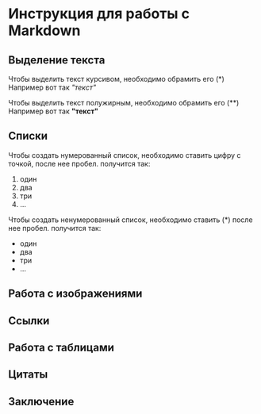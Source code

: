 # Инструкция для работы с Markdown

## Выделение текста

Чтобы выделить текст курсивом, необходимо обрамить его (*)   
Например вот так *"текст"*


Чтобы выделить текст полужирным, необходимо обрамить его (**)   
Например вот так **"текст"**

## Списки

Чтобы создать нумерованный список, необходимо ставить цифру с точкой, после нее пробел.
получится так:

1. один
2. два
3. три
4. ...

Чтобы создать ненумерованный список, необходимо ставить (*) после нее пробел.
получится так:

* один
* два
* три
* ...



## Работа с изображениями

## Ссылки

## Работа с таблицами

## Цитаты

## Заключение
